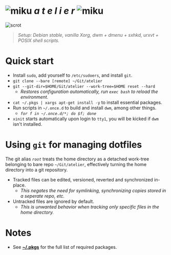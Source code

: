 [scrot]: https://i.imgur.com/VkmRvWr.png
[miku]: https://i.imgur.com/Nr7HV9a.png
# ![miku] _a t e l i e r_ ![miku]
![scrot]
> _Setup: Debian stable, vanilla Xorg, dwm + dmenu + sxhkd, urxvt + POSIX shell scripts._

# Quick start
* Install `sudo`, add yourself to `/etc/sudoers`, and install `git`.
* `git clone --bare [remote] ~/Git/atelier`
* `git --git-dir=$HOME/Git/atelier --work-tree=$HOME reset --hard`
	* _Restores configuration automatically, run `exec bash` to reload the environment._
* `cat ~/.pkgs | xargs apt-get install -y` to install essential packages.
* Run scripts in `~/.once.d` to build and install `dwm`, among other things.
	* _`for f in ~/.once.d/*; do $f; done`_
* `xinit` starts automatically upon login to `tty1`, you will be kicked if `dwm` isn't installed.

# Using `git` for managing dotfiles
The git alias _`root`_ treats the home directory as a detached work-tree belonging to bare repo `~/Git/atelier`, effectively turning the home directory into a git repository.
* Tracked files can be edited, versioned, reverted and synchronized in-place.
	* _This negates the need for symlinking, synchronizing copies stored in a seperate repo, etc._
* Untracked files are ignored by default.
	* _This is unwanted behavior when tracking only specific files in the home directory._

# Notes
* See __[~/.pkgs](.pkgs)__ for the full list of required packages.
